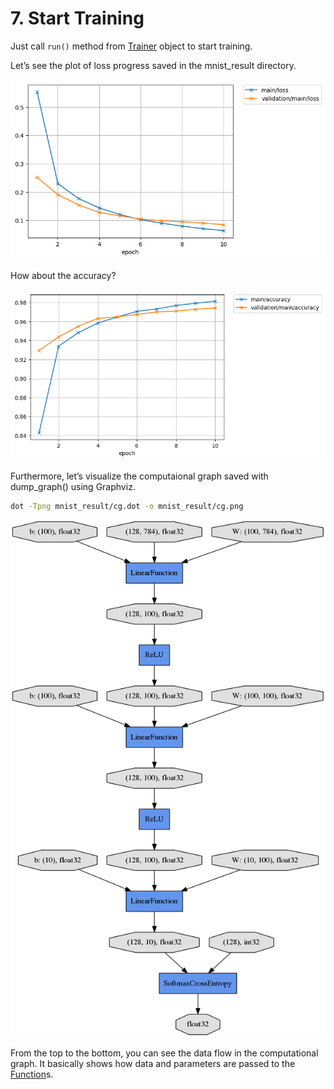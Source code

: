 # 7. Start Training

Just call `run()` method from [Trainer](https://docs.chainer.org/en/latest/reference/core/generated/chainer.training.Trainer.html#chainer.training.Trainer) object to start training.

Let’s see the plot of loss progress saved in the mnist_result directory.

![loss](loss.png)

How about the accuracy?

![accuracy](accuracy.png)

Furthermore, let’s visualize the computaional graph saved with dump_graph() using Graphviz.

```bash
dot -Tpng mnist_result/cg.dot -o mnist_result/cg.png
```

![cg](cg.png)

From the top to the bottom, you can see the data flow in the computational graph. It basically shows how data and parameters are passed to the [Function](https://docs.chainer.org/en/latest/reference/core/generated/chainer.Function.html#chainer.Function)s.
